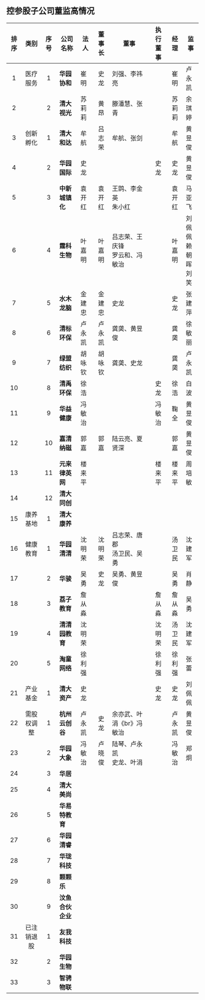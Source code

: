 ## 控参股子公司董监高情况


|排序|类别|序号|公司名称|法人|董事长|董事|执行董事|经理|监事|
|:--:|:---:|:--:|----|----|:---:|----|:---:|:---:|---|
|1|医疗服务|1|<B>华园协和</B>|崔明|史龙|刘强、李祎亮||崔明|卢永凯|
|2||2|<B>清大视光</B>|苏莉莉|黄昂|滕潘慧、张青||苏莉莉|余琪婷|
|3|创新孵化|1|<B>清大和达</B>|牟航|吕志荣|牟航、张剑||牟航|黄昱俊|
|4||2|<B>华园国际</B>|史龙|||史龙|史龙|黄昱俊|
|5||3|<B>中新城镇化</B>|袁开红|袁开红|王鹍、李金英<br>朱小红||袁开红|马亚飞|
|6||4|<B>霆科生物</B>|叶嘉明|叶嘉明|吕志荣、王庆锋<br>罗云和、冯敏治||叶嘉明|刘佩佩<br>赖朝晖<br>刘笑|
|7||5|<B>水木龙脑</B>|金建忠|金建忠|史龙||史龙|张建萍|
|8||6|<B>清标环保</B>|卢永凯|卢永凯|龚䶮、黄昱俊||龚䶮|徐敏丽|
|9||7|<B>绿盟纺织</B>|胡咏钦|胡咏钦|龚䶮、史龙||龚䶮|卢永凯|
|10||8|<B>清禹环保</B>|徐浩|||史龙|徐浩|白波|
|11||9|<B>华益健康</B>|冯敏治|||冯敏治|鞠全|黄昱俊|
|12||10|<B>嘉清纳磁</B>|郭嘉|郭嘉|陆云亮、夏贤深||郭嘉|黄昱俊|
|13||11|<B>元来律英网</B>|楼来平|||楼来平|楼来平|周培敏|
|14||12|<B>清大同创</B>|||
|15|康养基地|1|<B>清大康养</B>|||
|16|健康教育|1|<B>华园清清</B>|沈明荣|沈明荣|吕志荣、唐郡<br>汤卫民、吴勇||汤卫民|沈建军|
|17||2|<B>华骏</B>|吴勇|史龙|吴勇、黄昱俊||吴勇|肖静|
|18||3|<B>荔子教育</B>|詹从淼|||詹从淼|詹从淼|吴勇|
|19||4|<B>清清园教育</B>|沈明荣|||沈明荣|汤卫民|沈建军|
|20||5|<B>淘童网络</B>|徐利强|||徐利强|徐利强|张蕾|
|21|产业基金|1|<B>清大资产</B>|史龙|||史龙|史龙|刘佩佩|
|22|需股权调整|1|<B>杭州云创谷</B>|卢永凯|史龙|余亦武、叶涓《br》冯敏治||卢永凯|黄昱俊|
|23||2|<B>华园大象</B>|冯敏治|卢晓俊|陆琴、卢永凯<br>史龙、叶涓||冯敏治|郑炯|
|24||3|<B>华居</B>|||
|25||4|<B>清大美尚</B>|||
|26||5|<B>华易特教育</B>|||
|27||6|<B>华园清睿</B>|||
|28||7|<B>华珑科技</B>|||
|29||8|<B>颗颗乐</B>|||
|30||9|<B>汶鱼合伙企业</B>|||
|31|已注销退股|1|<B>友我科技</B>|||
|32||2|<B>华园生物</B>|||
|33||3|<B>智骋物联</B>|||
